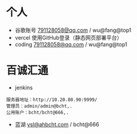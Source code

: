# 个人
- 谷歌账号
791128058@qq.com   /   wu@fang@top1
- vercel 使用GitHub登录（静态网页部署平台）
- coding
791128058@qq.com   /   wu@fang@top1

# 百诚汇通
- jenkins
```
服务器地址：http://10.20.80.90:9999/
管理员：admin/admin@bcht,.
公用账户：bcht/bcht@666,.
```
- 蓝湖 ysl@ahbcht.com   /   bcht@666

  

